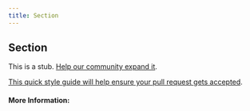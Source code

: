 ```yaml
---
title: Section
---
```


## Section

This is a stub. [Help our community expand it](https://github.com/freecodecamp/guides/tree/master/src/pages/articles/html/elements/section/index.md).

[This quick style guide will help ensure your pull request gets accepted](https://github.com/freeCodeCamp/guides/blob/master/README.md).

<!-- The article goes here, in GitHub-flavored Markdown. Feel free to add YouTube videos, images, and CodePen/JSBin embeds  -->

#### More Information:
<!-- Please add any articles you think might be helpful to read before writing the article -->


